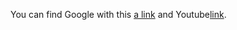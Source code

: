You can find Google with this [a link][1] and
Youtube[link][2].

[1]: http://google.com/ "Title"
[2]: http://youtube.com/ "Title"